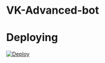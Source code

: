# VK-Advanced-bot

# Deploying
[![Deploy](https://www.herokucdn.com/deploy/button.svg)](https://heroku.com/deploy)
